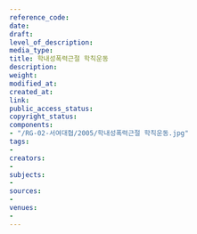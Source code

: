 ```yaml
---
reference_code: 
date: 
draft: 
level_of_description: 
media_type: 
title: 학내성폭력근절 학칙운동
description: 
weight: 
modified_at: 
created_at: 
link: 
public_access_status: 
copyright_status: 
components:
- "/RG-02-서여대협/2005/학내성폭력근절 학칙운동.jpg"
tags:
- 
creators:
- 
subjects:
- 
sources:
- 
venues:
- 
---
```

